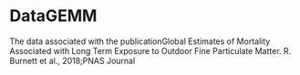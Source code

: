 # DataGEMM
The data associated with the publicationGlobal Estimates of Mortality Associated with Long Term Exposure to Outdoor Fine Particulate Matter. R. Burnett et al., 2018;PNAS Journal

